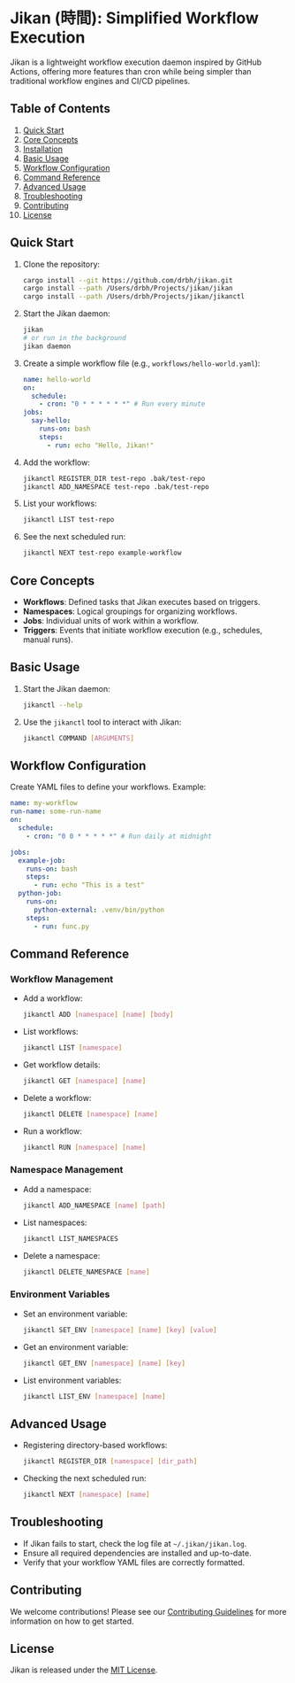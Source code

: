 # Jikan (時間): Simplified Workflow Execution

Jikan is a lightweight workflow execution daemon inspired by GitHub Actions, offering more features than cron while being simpler than traditional workflow engines and CI/CD pipelines.

## Table of Contents

1. [Quick Start](#quick-start)
2. [Core Concepts](#core-concepts)
3. [Installation](#installation)
4. [Basic Usage](#basic-usage)
5. [Workflow Configuration](#workflow-configuration)
6. [Command Reference](#command-reference)
7. [Advanced Usage](#advanced-usage)
8. [Troubleshooting](#troubleshooting)
9. [Contributing](#contributing)
10. [License](#license)

## Quick Start

1. Clone the repository:

   ```bash
   cargo install --git https://github.com/drbh/jikan.git
   cargo install --path /Users/drbh/Projects/jikan/jikan
   cargo install --path /Users/drbh/Projects/jikan/jikanctl
   ```

2. Start the Jikan daemon:

   ```bash
   jikan
   # or run in the background
   jikan daemon
   ```

3. Create a simple workflow file (e.g., `workflows/hello-world.yaml`):

   ```yaml
   name: hello-world
   on:
     schedule:
       - cron: "0 * * * * * *" # Run every minute
   jobs:
     say-hello:
       runs-on: bash
       steps:
         - run: echo "Hello, Jikan!"
   ```

4. Add the workflow:

   ```bash
   jikanctl REGISTER_DIR test-repo .bak/test-repo
   jikanctl ADD_NAMESPACE test-repo .bak/test-repo
   ```

5. List your workflows:
   ```bash
   jikanctl LIST test-repo
   ```

6. See the next scheduled run:
   ```bash
   jikanctl NEXT test-repo example-workflow
   ```

## Core Concepts

- **Workflows**: Defined tasks that Jikan executes based on triggers.
- **Namespaces**: Logical groupings for organizing workflows.
- **Jobs**: Individual units of work within a workflow.
- **Triggers**: Events that initiate workflow execution (e.g., schedules, manual runs).

## Basic Usage

1. Start the Jikan daemon:

   ```bash
   jikanctl --help
   ```

2. Use the `jikanctl` tool to interact with Jikan:
   ```bash
   jikanctl COMMAND [ARGUMENTS]
   ```

## Workflow Configuration

Create YAML files to define your workflows. Example:

```yaml
name: my-workflow
run-name: some-run-name
on:
  schedule:
    - cron: "0 0 * * * * *" # Run daily at midnight

jobs:
  example-job:
    runs-on: bash
    steps:
      - run: echo "This is a test"
  python-job:
    runs-on:
      python-external: .venv/bin/python
    steps:
      - run: func.py
```

## Command Reference

### Workflow Management

- Add a workflow:

  ```bash
  jikanctl ADD [namespace] [name] [body]
  ```

- List workflows:

  ```bash
  jikanctl LIST [namespace]
  ```

- Get workflow details:

  ```bash
  jikanctl GET [namespace] [name]
  ```

- Delete a workflow:

  ```bash
  jikanctl DELETE [namespace] [name]
  ```

- Run a workflow:
  ```bash
  jikanctl RUN [namespace] [name]
  ```

### Namespace Management

- Add a namespace:

  ```bash
  jikanctl ADD_NAMESPACE [name] [path]
  ```

- List namespaces:

  ```bash
  jikanctl LIST_NAMESPACES
  ```

- Delete a namespace:
  ```bash
  jikanctl DELETE_NAMESPACE [name]
  ```

### Environment Variables

- Set an environment variable:

  ```bash
  jikanctl SET_ENV [namespace] [name] [key] [value]
  ```

- Get an environment variable:

  ```bash
  jikanctl GET_ENV [namespace] [name] [key]
  ```

- List environment variables:
  ```bash
  jikanctl LIST_ENV [namespace] [name]
  ```

## Advanced Usage

- Registering directory-based workflows:

  ```bash
  jikanctl REGISTER_DIR [namespace] [dir_path]
  ```

- Checking the next scheduled run:
  ```bash
  jikanctl NEXT [namespace] [name]
  ```

## Troubleshooting

- If Jikan fails to start, check the log file at `~/.jikan/jikan.log`.
- Ensure all required dependencies are installed and up-to-date.
- Verify that your workflow YAML files are correctly formatted.

## Contributing

We welcome contributions! Please see our [Contributing Guidelines](CONTRIBUTING.md) for more information on how to get started.

## License

Jikan is released under the [MIT License](LICENSE).
